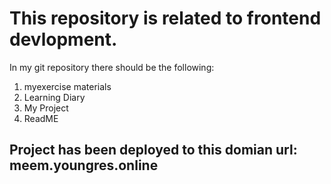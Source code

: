 # This repository is related to frontend devlopment.


In my git repository there should be the following:

1. myexercise materials
2. Learning Diary
3. My Project
4. ReadME


## Project has been deployed to this domian url: meem.youngres.online
